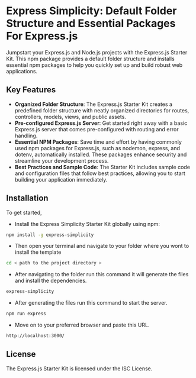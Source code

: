 # Express Simplicity: Default Folder Structure and Essential Packages For Express.js

Jumpstart your Express.js and Node.js projects with the Express.js Starter Kit. This npm package provides a default folder structure and installs essential npm packages to help you quickly set up and build robust web applications.

## Key Features
- **Organized Folder Structure**: The Express.js Starter Kit creates a predefined folder structure with neatly organized directories for routes, controllers, models, views, and public assets.
- **Pre-configured Express.js Server**: Get started right away with a basic Express.js server that comes pre-configured with routing and error handling.
- **Essential NPM Packages**: Save time and effort by having commonly used npm packages for Express.js, such as nodemon, express, and dotenv, automatically installed. These packages enhance security and streamline your development process.
- **Best Practices and Sample Code**: The Starter Kit includes sample code and configuration files that follow best practices, allowing you to start building your application immediately.

## Installation

To get started, 

* Install the Express Simplicity Starter Kit globally using npm:

```bash
npm install -g express-simplicity
```

* Then open your terminal and navigate to your folder where you wont to install the template

```bash
cd < path to the project directory >
```

* After navigating to the folder run this command it will generate the files and install the dependencies. 

```bash
express-simplicity
```

* After generating the files run this command to start the server.

```bash
npm run express
```

* Move on to your preferred browser and paste this URL.

```bash
http://localhost:3000/
```

## License
The Express.js Starter Kit is licensed under the ISC License.
